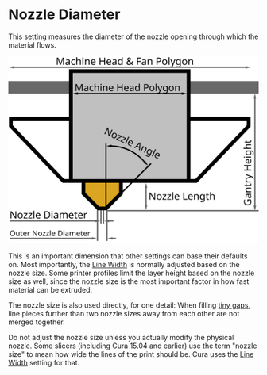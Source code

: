 Nozzle Diameter
====
This setting measures the diameter of the nozzle opening through which the material flows.

![Dimensions of the print head](../images/head_dimensions.svg)

This is an important dimension that other settings can base their defaults on. Most importantly, the [Line Width](../resolution/line_width.md) is normally adjusted based on the nozzle size. Some printer profiles limit the layer height based on the nozzle size as well, since the nozzle size is the most important factor in how fast material can be extruded.

The nozzle size is also used directly, for one detail: When filling [tiny gaps](../shell/fill_perimeter_gaps.md), line pieces further than two nozzle sizes away from each other are not merged together.

Do not adjust the nozzle size unless you actually modify the physical nozzle. Some slicers (including Cura 15.04 and earlier) use the term "nozzle size" to mean how wide the lines of the print should be. Cura uses the [Line Width](../resolution/line_width.md) setting for that.